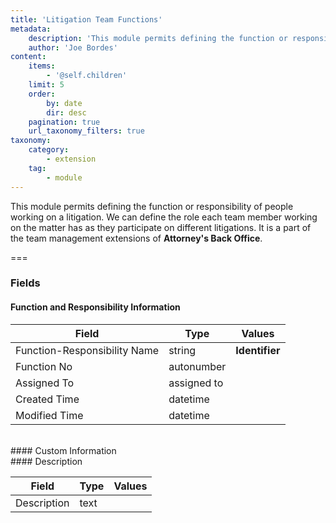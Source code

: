 ```yaml
---
title: 'Litigation Team Functions'
metadata:
    description: 'This module permits defining the function or responsibility of people working on a litigation. We can define the role each team member working on the matter has as they participate on different litigations.It is a part of the team management extensions of Attorneys Back Office.'
    author: 'Joe Bordes'
content:
    items:
        - '@self.children'
    limit: 5
    order:
        by: date
        dir: desc
    pagination: true
    url_taxonomy_filters: true
taxonomy:
    category:
        - extension
    tag:
        - module
---
```


This module permits defining the function or responsibility of people working on a litigation. We can define the role each team member working on the matter has as they participate on different litigations.
It is a part of the team management extensions of **Attorney's Back Office**.

===

### Fields

#### Function and Responsibility Information

<table class="table table-striped">
<thead>
<tr class="header">
<th>Field</th>
<th>Type</th>
<th>Values</th>
</tr>
</thead>
<tbody>
<tr>
<td>Function-Responsibility Name</td>
<td>string</td>
<td><strong>Identifier</strong></td>
</tr>
<tr>
<td>Function No</td>
<td>autonumber</td>
<td></td>
</tr>
<tr>
<td>Assigned To</td>
<td>assigned to</td>
<td></td>
</tr>
<tr>
<td>Created Time</td>
<td>datetime</td>
<td></td>
</tr>
<tr>
<td>Modified Time</td>
<td>datetime</td>
<td></td>
</tr>
</tbody>
</table>
<br>
#### Custom Information
<br>
#### Description

<table class="table table-striped">
<thead>
<tr class="header">
<th>Field</th>
<th>Type</th>
<th>Values</th>
</tr>
</thead>
<tbody>
<tr>
<td>Description</td>
<td>text</td>
<td></td>
</tr>
</tbody>
</table>
